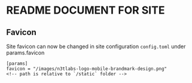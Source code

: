 # README DOCUMENT FOR SITE

## Favicon 

Site favicon can now be changed in site configuration `config.toml` under params.favicon

```
[params]
favicon = "/images/n3tlabs-logo-mobile-brandmark-design.png"
<!-- path is relative to `/static` folder -->
```